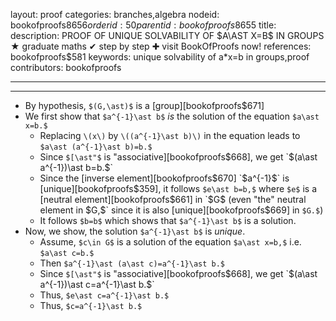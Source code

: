 layout: proof
categories: branches,algebra
nodeid: bookofproofs$8656
orderid: 50
parentid: bookofproofs$8655
title: 
description: PROOF OF UNIQUE SOLVABILITY OF $A\AST X=B$ IN GROUPS ★ graduate maths ✔ step by step ✚ visit BookOfProofs now!
references: bookofproofs$581
keywords: unique solvability of a*x=b in groups,proof
contributors: bookofproofs

---


---

* By hypothesis, `$(G,\ast)$` is a [group][bookofproofs$671]
* We first show that `$a^{-1}\ast b$` _is_ the solution of the equation `$a\ast x=b.$`
   * Replacing `\(x\)` by `\((a^{-1}\ast b)\)` in the equation leads to `$a\ast (a^{-1}\ast b)=b.$`
   *  Since `$[\ast"$` is "associative][bookofproofs$668], we get `$(a\ast a^{-1})\ast b=b.$`
   * Since the [inverse element][bookofproofs$670] `$a^{-1}$` is [unique][bookofproofs$359], it follows `$e\ast b=b,$` where `$e$` is a [neutral element][bookofproofs$661] in `$G$` (even "the" neutral element in `$G,$` since it is also [unique][bookofproofs$669] in `$G.$`)
   * It follows `$b=b$` which shows that `$a^{-1}\ast b$` is a solution.
* Now, we show, the solution `$a^{-1}\ast b$` is _unique_. 
   * Assume, `$c\in G$` is a solution of the equation `$a\ast x=b,$` i.e. `$a\ast c=b.$`  
   * Then `$a^{-1}\ast (a\ast c)=a^{-1}\ast b.$`
   * Since  `$[\ast"$` is "associative][bookofproofs$668], we get `$(a\ast a^{-1})\ast c=a^{-1}\ast b.$` 
   * Thus, `$e\ast c=a^{-1}\ast b.$`
   * Thus, `$c=a^{-1}\ast b.$`
